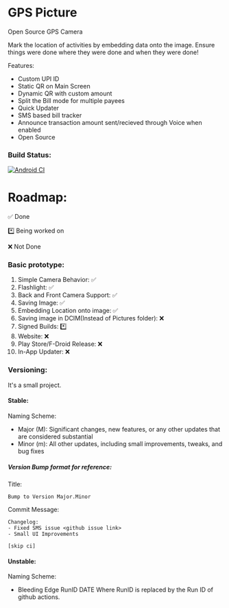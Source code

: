 # GPS Picture
Open Source GPS Camera

Mark the location of activities by embedding data onto the image. Ensure things were done where they were done and when they were done!

Features:
- Custom UPI ID
- Static QR on Main Screen
- Dynamic QR with custom amount
- Split the Bill mode for multiple payees
- Quick Updater
- SMS based bill tracker
- Announce transaction amount sent/recieved through Voice when enabled
- Open Source

### Build Status:
[![Android CI](https://github.com/ZeusInstitute-OSS/gpspic/actions/workflows/main.yml/badge.svg)](https://github.com/ZeusInstitute-OSS/gpspic/actions/workflows/main.yml)

# Roadmap:
✅ Done

*️⃣ Being worked on

❌ Not Done



### Basic prototype:
1. Simple Camera Behavior: ✅
2. Flashlight: ✅
3. Back and Front Camera Support: ✅
4. Saving Image: ✅
5. Embedding Location onto image: ✅
6. Saving image in DCIM(Instead of Pictures folder): ️❌
7. Signed Builds: *️⃣
8. Website: ❌
9. Play Store/F-Droid Release: ❌
10. In-App Updater: ❌


### Versioning:

It's a small project.
#### Stable:
Naming Scheme:
- Major (M): Significant changes, new features, or any other updates that are considered substantial
- Minor (m): All other updates, including small improvements, tweaks, and bug fixes

##### Version Bump format for reference:
Title:
```
Bump to Version Major.Minor
```
Commit Message:
```
Changelog:
- Fixed SMS issue <github issue link>
- Small UI Improvements

[skip ci]
```
#### Unstable:
Naming Scheme:
- Bleeding Edge RunID DATE
Where RunID is replaced by the Run ID of github actions. 